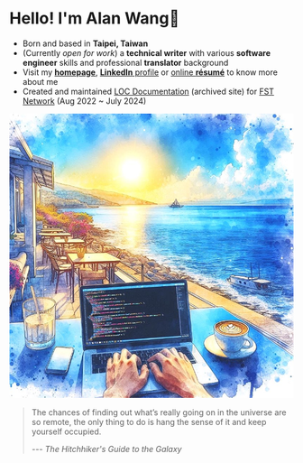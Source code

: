 # Hello! I'm Alan Wang👋

- Born and based in **Taipei, Taiwan**
- (Currently _open for work_) a **technical writer** with various **software engineer** skills and professional **translator** background
- Visit my [**homepage**](https://alankrantas.github.io/), [**LinkedIn** profile](https://www.linkedin.com/in/alankrantas/) or [online **résumé**](https://www.cakeresume.com/krantas) to know more about me
- Created and maintained [LOC Documentation](https://loc-documentation.vercel.app/) (archived site) for [FST Network](https://www.fst.network/) (Aug 2022 ~ July 2024)

![profile](profile.jpg)

> The chances of finding out what’s really going on in the universe are so remote, the only thing to do is hang the sense of it and keep yourself occupied.
> 
> --- _The Hitchhiker's Guide to the Galaxy_
